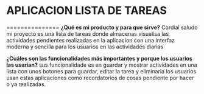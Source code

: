 # APLICACION LISTA DE TAREAS
===============
**¿Qué es mi producto y para que sirve?**
Cordial saludo mi proyecto es una lista de tareas donde almacenas visualisa las actividades pendientes
realizadas en la aplicacion con una interfaz moderna y sencilla  para los usuarios en las actividades diarias

**¿Cuáles son las funcionalidades más importantes y porque los usuarios las usarían?**
sus funcionalidade  es en guardar   y mostrar actividades en una lista con unos botones para guardar, 
editar la tarea y eliminarla los usuarios usan estas aplicaciones como recordatorios de cosas pendiente por hacer o ya realizadas.
